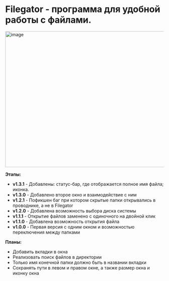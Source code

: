 # Filegator - программа для удобной работы с файлами.
<img width="602" height="432" alt="image" src="https://github.com/user-attachments/assets/6ad8cccd-9a50-45bc-b1f2-5ae44034ff19" />

__Этапы:__
 - __v1.3.1__ - Добавлены: статус-бар, где отображается полное имя файла; иконка.
 - __v1.3.0__ - Добавлено второе окно и взаимодействие с ним
 - __v1.2.1__ - Пофикшен баг при котором скрытые папки открывались в проводнике, а не в Filegator
 - __v1.2.0__ - Добавлена возможность выбора диска системы
 - __v1.1.1__ - Открытие файлов заменено с одиночного на двойной клик
 - __v1.1.0__ - Добавлена возможность открытия файла
 - __v1.0.0__ - Первая версия с одним окном и возможностью переключения между папками

__Планы:__
- Добавить вкладки в окна
- Реализовать поиск файлов в директории
- Только имя конечной папки должно быть в названии вкладки
- Сохранять пути в левом и правом окне, а также размер окна и иконку окна
